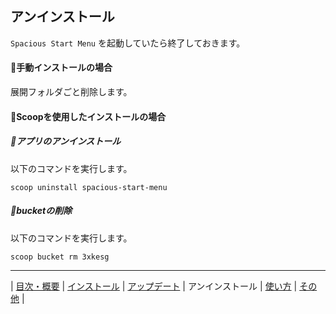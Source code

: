 ## アンインストール

`Spacious Start Menu` を起動していたら終了しておきます。

#### 💠手動インストールの場合

展開フォルダごと削除します。

#### 💠Scoopを使用したインストールの場合

##### 🔹アプリのアンインストール

以下のコマンドを実行します。

```
scoop uninstall spacious-start-menu
```

##### 🔹bucketの削除

以下のコマンドを実行します。

```
scoop bucket rm 3xkesg
```

---

| [目次・概要](index-ja.md) | [インストール](install-ja.md) | [アップデート](update-ja.md) | アンインストール | [使い方](usage-ja.md) | [その他](other-ja.md) |

